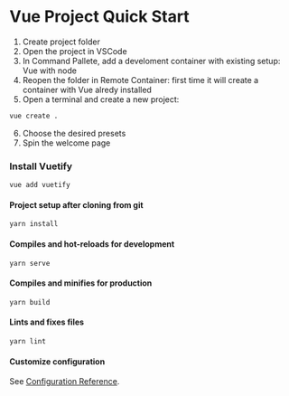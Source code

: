 # Vue Project Quick Start

1. Create project folder
2. Open the project in VSCode
3. In Command Pallete, add a develoment container with existing setup: Vue with node
4. Reopen the folder in Remote Container: first time it will create a container with Vue alredy installed
5. Open a terminal and create a new project:
```bash
vue create .
```
6. Choose the desired presets
7. Spin the welcome page

### Install Vuetify
```
vue add vuetify
```










#### Project setup after cloning from git
```
yarn install
```
#### Compiles and hot-reloads for development
```
yarn serve
```
#### Compiles and minifies for production
```
yarn build
```
#### Lints and fixes files
```
yarn lint
```
#### Customize configuration
See [Configuration Reference](https://cli.vuejs.org/config/).
